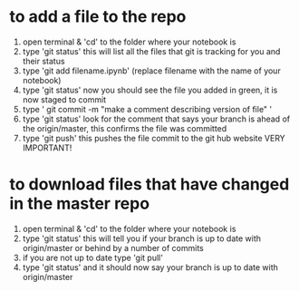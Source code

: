 # to add a file to the repo

1. open terminal & 'cd' to the folder where your notebook is
2. type 'git status' this will list all the files that git is tracking for you and their status
3. type 'git add filename.ipynb' (replace filename with the name of your notebook)
4. type 'git status' now you should see the file you added in green, it is now staged to commit
5. type ' git commit -m "make a comment describing version of file" ' 
6. type 'git status' look for the comment that says your branch is ahead of the origin/master, this confirms the file was committed
7. type 'git push' this pushes the file commit to the git hub website VERY IMPORTANT!


# to download files that have changed in the master repo

1. open terminal & 'cd' to the folder where your notebook is
2. type 'git status' this will tell you if your branch is up to date with origin/master or behind by a number of commits
3. if you are not up to date type 'git pull'
4. type 'git status' and it should now say your branch is up to date with origin/master

